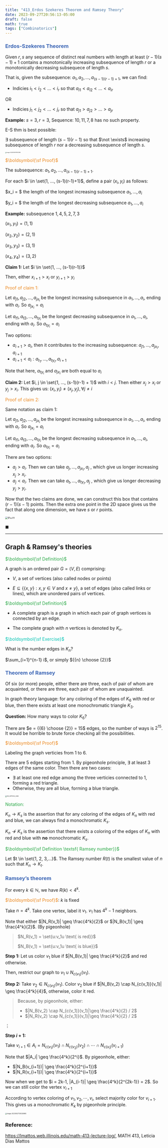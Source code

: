 ```yaml
---
title: "413_Erdos Szekeres Theorem and Ramsey Theory"
date: 2023-09-27T20:56:13-05:00
draft: false
math: true
tags: ["Combinatorics"]
---
```


### <span style="color:#3c66b5">$\boldsymbol{\textsf{Erdos-Szekeres Theorem}}$</span>

Given $r, s$ any sequence of distinct real numbers with length at least $(r-1)(s-1)+1$ contains a monotonically increasing subsequence of length $r$ or a monotonically decreasing subsequece of length $s$. 

That is, given the subsequence: $a_1, a_2, ..., a_{(s-1)(r-1)+1}$, we can find: 

- Indicies $i_1 < i_2 <  ...< i_r$ so that $a_{i1} < a_{i2} < ...< a_{ir}$

OR 

- Indicies $j_1 < j_2 <  ...< j_r$ so that $a_{j1} > a_{j2} > ... > a_{jr}$

**Example:** $s = 3, r = 3$, Sequence: $10, 11, 7, 8$ has no such property.

E-S thm is best possible: 

$\exists$ subsequence of length $(s-1)(r-1)$ so that $\not \exists$ increasing subsequence of length $r$ nor a decreasing subsequence of length $s$.

<img src="https://raw.githubusercontent.com/helloboyxxx/images-for-notes/master/uPic/image-20230925111501395.png" alt="image-20230925111501395" style="zoom:25%;" />



<span style="color:#eb861c">$\boldsymbol{\sf Proof}$</span>

The subsequence: $a_1, a_2, ..., a_{(s-1)(r-1)+1}$.

For each $i \in \set{1, ..., (s-1)(r-1)+1}$, define a pair $(x_i, y_i)$ as follows:

$x_i = $ the length of the longest increasing subsequence $a_1, ..., a_i$

$y_i = $ the length of the longest decreasing subsequence $a_1, ..., a_i$

**Example:** subsequence $1, 4, 5, 2, 7, 3$

$(x_1, y_1) = (1, 1)$

$(x_2, y_2) = (2, 1)$

$(x_3, y_3) = (3, 1)$

$(x_4, y_4) = (3, 2)$



**Claim 1:** Let $i \in \set{1, ..., (s-1)(r-1)}$

Then, either $x_{i+1} > x_i$ or $y_{i+1} > y_i$

<span style="color:#eb861c">Proof of claim 1:</span>

Let $a_{j1}, a_{j2}, ..., a_{jx_i}$ be the longest increasing subsequence in $a_1, ..., a_i$, ending with $a_i$. So $a_{jx_i} = a_i$

Let $a_{t1}, a_{t2}, ..., a_{ty_i}$ be the longest decreasing subsequence in $a_1, ..., a_i$, ending with $a_i$. So $a_{ty_i} = a_i$

Two options: 

- $a_{i+1} > a_i$, then it contributes to the increasing subsequence: $a_{j1}, ..., a_{jx_i}, a_{i+1}$
- $a_{i+1} < a_i: a_{t_1} , ..., a_{ty_i}, a_{i+1}$

Note that here, $a_{ty_i}$ and $a_{jx_i}$ are both equal to $a_i$



**Claim 2:** Let $i, j \in \set{1, ..., (s-1)(r-1) + 1}$ with $i < j$. Then either $x_j > x_i$ or $y_j > x_i$. This gives us: $(x_i, y_i) \neq (x_j, y_j), \forall j \neq i$

<span style="color:#eb861c">Proof of claim 2:</span>

Same notation as claim 1: 

Let $a_{j1}, a_{j2}, ..., a_{jx_i}$ be the longest increasing subsequence in $a_1, ..., a_i$, ending with $a_i$. So $a_{jx_i} = a_i$

Let $a_{t1}, a_{t2}, ..., a_{ty_i}$ be the longest decreasing subsequence in $a_1, ..., a_i$, ending with $a_i$. So $a_{ty_i} = a_i$

There are two options: 

- $a_j > a_i$. Then we can take $a_j, ..., a_{jx_i}, a_j$ , which give us longer increasing $x_j > x_i$.
- $a_j < a_i$. Then we can take $a_t, ..., a_{ty_i}, a_j$ , which give us longer decreasing $y_j > y_i$.



Now that the two claims are done, we can construct this box that contains $(r-1)(s-1)$ points. Then the extra one point in the 2D space gives us the fact that along one dimension, we have $s$ or $r$ points.

<img src='https://raw.githubusercontent.com/helloboyxxx/images-for-notes/master/uPic/1PxvYf.png' alt='1PxvYf' style="zoom: 50%;" />

$\blacksquare$

---

## Graph & Ramsey's theories

<span style="color:#28a745">$\boldsymbol{\sf Definition}$</span>

A graph is an ordered pair $G = (V, E)$ comprising: 

- $V$, a set of vertices (also called nodes or points)

- $E \subseteq \{\{x,y\}: x,y \in V \text{ and } x \neq y\}$, a set of edges (also called links or lines), which are unordered pairs of vertices. 

<span style="color:#28a745">$\boldsymbol{\sf Definition}$</span>

- A complete graph is a graph in which each pair of graph vertices is connected by an edge. 

- The complete graph with $n$ vertices is denoted by $K_n$.

<span style="color:#04c2b2">$\boldsymbol{\sf Exercise}$</span>

What is the number edges in $K_n$?

$\sum_{i=1}^{n-1} i$, or simply ${{n} \choose {2}}$



### <span style="color:#3c66b5">$\boldsymbol{\textsf{Theorem of Ramsey}}$</span>

Of six (or more) people, either there are three, each of pair of whom are acquainted, or there are three, each pair of whom are unaquainted. 

In graph theory language: for any coloring of the edges of $K_6$ with red or blue, then there exists at least one monochromatic triangle $K_3$. 



**Question:** How many ways to color $K_6$?

There are $e = {{6} \choose {2}} = 15$ edges, so the number of ways is $2^{15}$. It would be horrible to brute force checking all the possibilities.

<span style="color:#eb861c">$\boldsymbol{\sf Proof}$</span>

Labeling the graph verticies from 1 to 6. 

There are 5 edges starting from 1. By pigeonhole principle, $\exists$ at least 3 edges of the same color. Then there are two cases: 

- $\exists$ at least one red edge among the three verticies connected to 1, forming a red triangle.
- Otherwise, they are all blue, forming a blue triangle. 

<img src="https://raw.githubusercontent.com/helloboyxxx/images-for-notes/master/uPic/six_vertices_case.png" alt="six_vertices_case" style="zoom: 33%;" />

<span style="color:#28a745">Notation: </span>

$K_n \to K_s$ is the assertion that for any coloring of the edges of $K_n$ with red and blue, we can always find a monochromatic $K_s$.

$K_n \not \to K_s$ is the assertion that there exists a coloring of the edges of $K_n$ with red and blue with **no** monochromatic $K_s$.

<span style="color:#28a745">$\boldsymbol{\sf Definition \textsf{ Ramsey number}}$</span>

Let $t \in \set{1, 2, 3,...}$. The Ramsey number $R(t)$ is the smallest value of $n$ such that $K_n \to K_t$.



### <span style="color:#3c66b5">$\boldsymbol{\textsf{Ramsey's theorem}}$</span>

For every $k \in \mathbb{N}$, we have $R(k) < 4^k$.

<span style="color:#eb861c">$\boldsymbol{\sf Proof}$</span>: $k$ is fixed

Take $n = 4^k$. Take one vertex, label it $v_1$. $v_1$ has $4^k - 1$ neighbors. 

Note that either $|N_R(v_1)| \geq \frac{4^k}{2}$ or $|N_B(v_1)| \geq \frac{4^k}{2}$. (By pigeonhole)

>  $N_R(v_1) = \set{u:v_1u \text{ is red}}$
>
>  $N_B(v_1) = \set{u:v_1u \text{ is blue}}$



**Step 1:** Let us color $v_1$ blue if $|N_B(v_1)| \geq \frac{4^k}{2}$ and red otherwise. 

Then, restrict our graph to $v_1 \cup N_{c(v_1)}(v_1)$.

**Step 2:** Take $v_2 \in N_{c(v_1)}(v_1)$. Color $v_2$ blue if $|N_B(v_2) \cap N_{c(v_1)}(v_1)| \geq \frac{4^k}{4}$, otherwise, color it red. 

> Because, by pigeonhole, either:
>
> - $|N_B(v_2) \cap N_{c(v_1)}(v_1)|\geq \frac{4^k}{2} / 2$
> - $|N_R(v_2) \cap N_{c(v_1)}(v_1)|\geq \frac{4^k}{2} / 2$

$\vdots$

**Step $i+1$:**

Take $v_{i+1} \in A_i = N_{c(v_1)}(v_1) \cap N_{c(v_2)}(v_2) \cap \cdots \cap N_{c(v_i)}(v_{i+1})$

Note that $|A_i| \geq \frac{4^k}{2^i}$. By pigeonhole, either:

- $|N_B(v_{i+1})| \geq \frac{4^k}{2^{i+1}}$
- $|N_R(v_{i+1})| \geq \frac{4^k}{2^{i+1}}$

Now when we get to $i = 2k-1, |A_{i-1}| \geq \frac{4^k}{2^{2k-1}} = 2$. So we can still color the vertex $v_{i+1}$

According to vertex coloring of $v_1, v_2, \cdots, v_{i}$, select majority color for $v_{i+1}$. This gives us a monochromatic $K_k$ by pigeonhole principle. 

<img src="https://raw.githubusercontent.com/helloboyxxx/images-for-notes/master/uPic/image-20230927135538985.png" alt="image-20230927135538985" style="zoom: 33%;" />


### Reference:

https://lmattos.web.illinois.edu/math-413-lecture-log/, MATH 413, Leticia Dias Mattos

